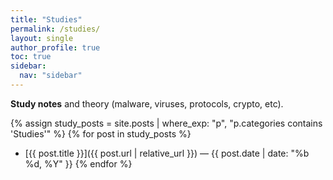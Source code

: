 ```yaml
---
title: "Studies"
permalink: /studies/
layout: single
author_profile: true
toc: true
sidebar:
  nav: "sidebar"
---
```


**Study notes** and theory (malware, viruses, protocols, crypto, etc).

{% assign study_posts = site.posts | where_exp: "p", "p.categories contains 'Studies'" %}
{% for post in study_posts %}

- [{{ post.title }}]({{ post.url | relative_url }}) — {{ post.date | date: "%b %d, %Y" }}
  {% endfor %}

